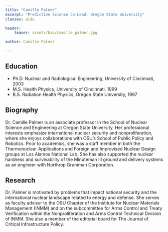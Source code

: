 ```yaml
---
title: "Camille Palmer"
excerpt: "Predictive Science Co-Lead, Oregon State University"
classes: wide

header:
    teaser: assets/bio/camille_palmer.jpg

author: Camille Palmer

---
```


## Education

* Ph.D. Nuclear and Radiological Engineering, University of Cincinnati, 2003
* M.S. Health Physics, University of Cincinnati, 1999
* B.S. Radiation Health Physics, Oregon State University, 1997

## Biography

Dr. Camille Palmer is an associate professor in the School of Nuclear Science and Engineering at Oregon State University. Her professional interests emphasize international nuclear security and nonproliferation, where she enjoys collaborations with OSU’s School of Public Policy and Robotics. Prior to academics, she was a staff member in both the Thermonuclear Applications and Foreign and Improvised Nuclear Design groups at Los Alamos National Lab. She has also supported the nuclear hardness and survivability of the Minuteman III ground and delivery systems as an engineer with Northrop Grumman Corporation. 

## Research

Dr. Palmer is motivated by problems that impact national security and the international nuclear landscape related to energy and defense. She serves as faculty advisor to the OSU Chapter of the Institute for Nuclear Materials Management (INMM) and on the subcommittee for Arms Control and Treaty Verification within the Nonproliferation and Arms Control Technical Division of INMM.  She also a member of the editorial board for The Journal of Critical Infrastructure Policy.
